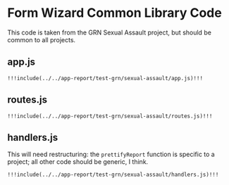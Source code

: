 Form Wizard Common Library Code
===============================

This code is taken from the GRN Sexual Assault project, but should be common to all projects.


app.js
------

````
!!!include(../../app-report/test-grn/sexual-assault/app.js)!!!
````


routes.js
---------

````
!!!include(../../app-report/test-grn/sexual-assault/routes.js)!!!
````


handlers.js
-----------

This will need restructuring: the `prettifyReport` function is specific to a project; all other code
should be generic, I think.

````
!!!include(../../app-report/test-grn/sexual-assault/handlers.js)!!!
````
